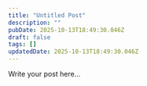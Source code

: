 ```yaml
---
title: "Untitled Post"
description: ""
pubDate: 2025-10-13T18:49:30.046Z
draft: false
tags: []
updatedDate: 2025-10-13T18:49:30.046Z
---
```


Write your post here...
